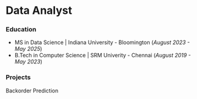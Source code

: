 # Data Analyst

### Education
- MS in Data Science | Indiana University - Bloomington (_August 2023 - May 2025_)
- B.Tech in Computer Science | SRM Univerity - Chennai (_August 2019 - May 2023_)

### Projects
Backorder Prediction
